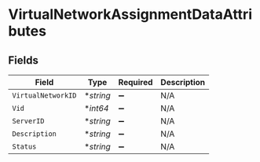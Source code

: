 # VirtualNetworkAssignmentDataAttributes


## Fields

| Field              | Type               | Required           | Description        |
| ------------------ | ------------------ | ------------------ | ------------------ |
| `VirtualNetworkID` | **string*          | :heavy_minus_sign: | N/A                |
| `Vid`              | **int64*           | :heavy_minus_sign: | N/A                |
| `ServerID`         | **string*          | :heavy_minus_sign: | N/A                |
| `Description`      | **string*          | :heavy_minus_sign: | N/A                |
| `Status`           | **string*          | :heavy_minus_sign: | N/A                |